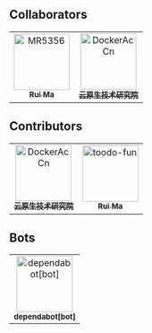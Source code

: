 ## Collaborators

<!-- readme: collaborators -start -->
<table>
<tr>
    <td align="center">
        <a href="https://github.com/MR5356">
            <img src="https://avatars.githubusercontent.com/u/39437323?v=4" width="100;" alt="MR5356"/>
            <br />
            <sub><b>Rui Ma</b></sub>
        </a>
    </td>
    <td align="center">
        <a href="https://github.com/DockerAcCn">
            <img src="https://avatars.githubusercontent.com/u/128457539?v=4" width="100;" alt="DockerAcCn"/>
            <br />
            <sub><b>云原生技术研究院</b></sub>
        </a>
    </td></tr>
</table>
<!-- readme: collaborators -end -->

## Contributors

<!-- readme: contributors -start -->
<table>
<tr>
    <td align="center">
        <a href="https://github.com/DockerAcCn">
            <img src="https://avatars.githubusercontent.com/u/128457539?v=4" width="100;" alt="DockerAcCn"/>
            <br />
            <sub><b>云原生技术研究院</b></sub>
        </a>
    </td>
    <td align="center">
        <a href="https://github.com/toodo-fun">
            <img src="https://avatars.githubusercontent.com/u/117725605?v=4" width="100;" alt="toodo-fun"/>
            <br />
            <sub><b>Rui Ma</b></sub>
        </a>
    </td></tr>
</table>
<!-- readme: contributors -end -->

## Bots

<!-- readme: bots -start -->
<table>
<tr>
    <td align="center">
        <a href="https://github.com/dependabot[bot]">
            <img src="https://avatars.githubusercontent.com/in/29110?v=4" width="100;" alt="dependabot[bot]"/>
            <br />
            <sub><b>dependabot[bot]</b></sub>
        </a>
    </td></tr>
</table>
<!-- readme: bots -end -->